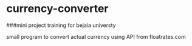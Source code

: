 # currency-converter

###mini project training for bejaia universty

small program to convert actual currency using API from floatrates.com 
